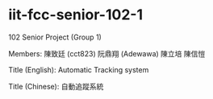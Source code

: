 ﻿iit-fcc-senior-102-1
====================

102 Senior Project (Group 1)

Members:
陳致廷 (cct823)
阮鼎翔 (Adewawa)
陳立培
陳信愷

Title (English): Automatic Tracking system  

Title (Chinese): 自動追蹤系統

